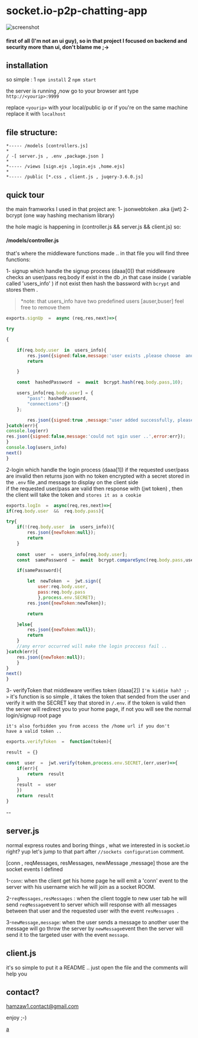 
# socket.io-p2p-chatting-app
![screenshot](https://drive.google.com/uc?export=view&id=1rPxhR5Cy48qcPyuNbScBObFyqP-cXy4-)

#### first of all (I'm not an ui guy), so in that project I focused on backend and security more than ui, don't blame me ;->


## installation

so simple :
1 ```npm install```
2 ``` npm start ```

the server is running ,now go to your browser ant type ``http://<yourip>:9999``

replace ``<yourip>`` with your local/public ip or if you're on the same machine replace it with ``localhost``

## file structure:


```
*----- /models [controllers.js]
*			
/ -[ server.js , .env ,package.json ]
* 
*----- /views [sign.ejs ,login.ejs ,home.ejs]
*
*----- /public [*.css , client.js , juqery-3.6.0.js]
```
## quick tour

the main framworks I used in that project are:
1- jsonwebtoken .aka (jwt)
2- bcrypt (one way hashing mechanism library)

the hole magic is happening in (controller.js && server.js && client.js) so:
#### /models/controller.js

that's where the middleware functions made ..
in that file you will find three functions:

1- signup
		which handle the signup process (daaa[0]) 
		that middleware checks an user/pass req.body if exist in the db
		 ,in that case inside ( variable called 'users_info' ) if not exist then 
		 hash the bassword with ```bcrypt``` and stores them .
	
>*note: that users_info have two predefined users [auser,buser] feel free to remove them

```js
exports.signUp  =  async (req,res,next)=>{

try

{

	if(req.body.user  in  users_info){
		res.json({signed:false,message:'user exists ,please choose 	another one ..'});
		return

	}

	const  hashedPassword  =  await  bcrypt.hash(req.body.pass,10);

	users_info[req.body.user] = {
		"pass": hashedPassword,
		"connections":{}
	};

		res.json({signed:true ,message:"user added successfully, please <a href='/login'>login</a> to take effect .."});
}catch(err){
console.log(err)
res.json({signed:false,message:'could not sgin user ..',error:err});
}
console.log(users_info)
next()
}
```
2-login
		 which handle the login process (daaa[1]) 
		 if the requested user/pass are invalid then 
		 returns json with no token encrypted with a secret stored in the ```.env``` file ,and message to display on the client side	
	if the requested user/pass are valid then response with (jwt token)
	, then the client will take the token and ```stores it as a cookie ```

```js
exports.logIn  =  async(req,res,next)=>{
if(req.body.user  &&  req.body.pass){

try{
	if(!(req.body.user  in  users_info)){
		res.json({newToken:null});
		return
	}
	
	const  user  =  users_info[req.body.user];
	const  samePassword  =  await  bcrypt.compareSync(req.body.pass,user.pass);

	if(samePassword){

		let  newToken  =  jwt.sign({
			user:req.body.user,
			pass:req.body.pass
			},process.env.SECRET);
		res.json({newToken:newToken});

		return

	}else{
		res.json({newToken:null});
		return
	}
	//any error occurred will make the login proccess fail ..
}catch(err){
	res.json({newToken:null});
	}
}
next()
}
```

3- verifyToken
	that middleware verifies token (daaa[2]) `` I'm kiddie hah? ;-> ``
	it's function is so simple , it takes the token that sended from the user
	and verify it with the SECRET key that stored in ``/.env``.
	if the token is valid then the server will redirect you to your home page,
	if not you will see the normal login/signup root page
	
	it's also forbidden you from access the /home url if you don't
	have a valid token ..

```js
exports.verifyToken  =  function(token){

result  = {}

const  user  =  jwt.verify(token,process.env.SECRET,(err,user)=>{
	if(err){
		return  result
	}
	result  =  user
	})
	return  result
}
```


--
## server.js

normal express routes and boring things , what we interested in is socket.io right? yup let's jump to that part after ```//sockets configuration``` comment.

[conn , reqMessages, resMessages, newMessage ,message] those are the socket events I defined  

1-``conn``: when the client get his home page he will emit a 'conn' event 
to the server with his username wich he will join as a socket ROOM.

2-``reqMessages,resMessages`` : when the client toggle to new user tab he will send ``reqMessage``event to server which will response with all messages between that user and the requested user with the event ``resMessages ``.

3-``newMessage,message``:  when the user sends a message to another user the message will go throw the server by ``newMessage``event then the server will send it to the targeted user with the event ``message``.


 ## client.js

it's so simple to put it a README ..
just open the file and the comments will help you 

## contact?
hamzaw1.contact@gmail.com

enjoy ;-)


[a](javascript:alert())
